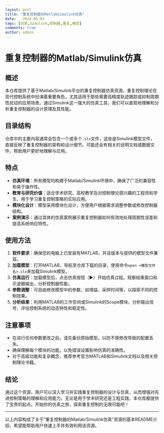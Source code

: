 ```yaml
---
layout: post
title: "重复控制器的MatlabSimulink仿真"
date:   2024-05-03
tags: [仿真,Simulink,控制器,重复,模型]
comments: true
author: admin
---
```

# 重复控制器的Matlab/Simulink仿真

## 概述
本仓库提供了基于Matlab/Simulink平台的重复控制器仿真资源。重复控制理论在现代控制系统中扮演着重要角色，尤其适用于那些需要高精度轨迹跟踪或抑制周期性扰动的应用场景。通过Simulink这一强大的仿真工具，我们可以直观地理解和分析重复控制器的设计原理及其性能。

## 目录结构
仓库中的主要内容通常会包含一个或多个`.slx`文件，这些是Simulink模型文件，直接反映了重复控制器的架构和设计细节。可能还会有相关的说明文档或数据文件，帮助用户更好地理解与应用。

## 特点
- **仿真环境**：所有模型均构建于Matlab/Simulink环境中，确保了广泛的兼容性和易于操作性。
- **教育与研究价值**：适合学术研究、高校教学及对控制理论感兴趣的工程师和学生，用于学习重复控制策略的实际应用。
- **模块化设计**：模型采用模块化设计，方便用户根据需求调整参数或修改控制器结构。
- **案例演示**：通过具体的仿真案例展示重复控制器如何有效地处理周期性误差和提高系统响应特性。

## 使用方法
1. **软件要求**：确保您的电脑上已安装有MATLAB，并且版本与提供的模型文件兼容。
2. **加载模型**：打开MATLAB，导航至仓库下载的目录，使用命令`open <模型文件名>.slx`来加载Simulink模型。
3. **仿真运行**：加载模型后，点击仿真按钮（▶）开始仿真过程。观察结果窗口和示波器输出，分析控制器性能。
4. **参数调整**：可自由修改模型中的参数，如增益、采样时间等，以探索不同的控制效果。
5. **分析结果**：利用MATLAB的工作空间或Simulink的Scope模块，分析输出信号，评估控制系统的动态特性和稳定性。

## 注意事项
- 在进行任何参数更改之前，请先备份原始模型，以防不慎修改导致的配置丢失。
- 确保理解每个模块的功能，以免错误设置影响仿真的准确性。
- 对于高级功能和复杂概念，推荐参考官方MATLAB和Simulink文档以及相关控制理论书籍。

## 结论
通过这个资源，用户可以深入学习并实践重复控制器的设计与仿真，从而增强对先进控制策略的理解和应用能力。无论是用于学术研究还是工程实践，本仓库都提供了宝贵的起点。开始你的仿真之旅，探索重复控制的无限可能吧！

---

以上内容构成了关于“重复控制器的Matlab/Simulink仿真”资源的基本README介绍，希望能帮助用户快速上手并有效利用该资源。
